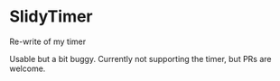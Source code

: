 # SlidyTimer
Re-write of my timer

Usable but a bit buggy.
Currently not supporting the timer, but PRs are welcome.
